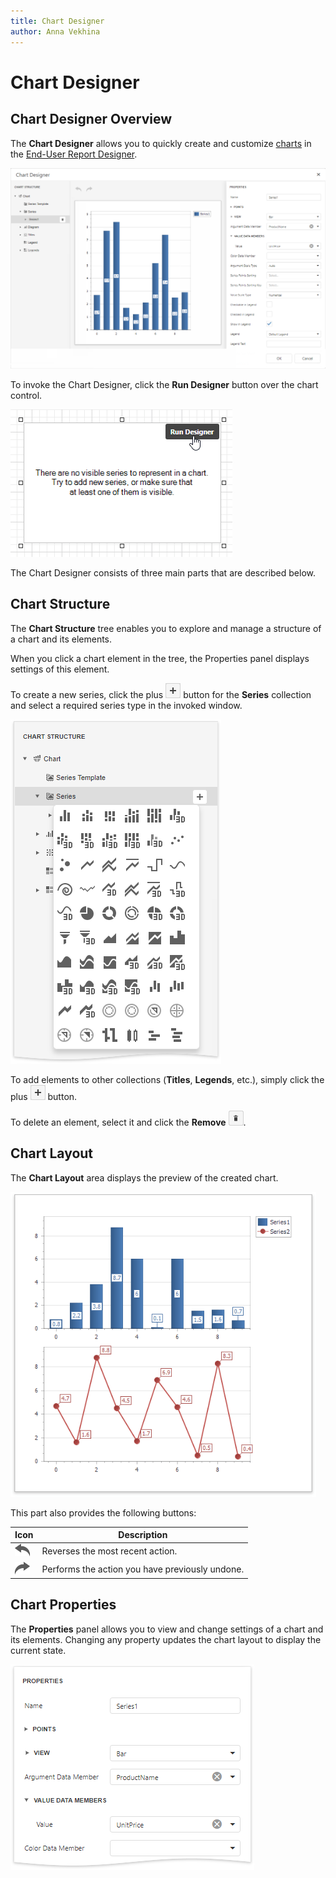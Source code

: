 ```yaml
---
title: Chart Designer
author: Anna Vekhina
---
```


# Chart Designer

## Chart Designer Overview

The **Chart Designer** allows you to quickly create and customize [charts](../use-report-elements/use-charts-and-pivot-grids.md) in the [End-User Report Designer](../../report-designer.md).

![](../../../images/eurd-web-chart-designer.png)

To invoke the Chart Designer, click the **Run Designer** button over the chart control.

![](../../../images/eurd-web-chart-control-run-designer-button.png)

The Chart Designer consists of three main parts that are described below.

## Chart Structure

The **Chart Structure** tree enables you to explore and manage a structure of a chart and its elements.

When you click a chart element in the tree, the Properties panel displays settings of this element.

To create a new series, click the plus ![](../../../images/eurd-web-report-explorer-add-style.png) button for the **Series** collection and select a required series type in the invoked window.

![](../../../images/eurd-web-chart-designer-add-series-button.png)

To add elements to other collections (**Titles**, **Legends**, etc.), simply click the plus ![](../../../images/eurd-web-report-explorer-add-style.png) button.

To delete an element, select it and click the **Remove**  ![](../../../images/eurd-web-fieldlist-data-source-delete.png).

## Chart Layout

The **Chart Layout** area displays the preview of the created chart.

![](../../../images/eurd-web-chart-designer-layout.png)

This part also provides the following buttons:

| Icon | Description |
|---|---|
|![](../../../images/eurd-web-designer-main-toolbar-undo.png)| Reverses the most recent action. |
|![](../../../images/eurd-web-designer-main-toolbar-redo.png)| Performs the action you have previously undone. |

## Chart Properties

The **Properties** panel allows you to view and change settings of a chart and its elements. Changing any property updates the chart layout to display the current state.

![](../../../images/eurd-web-chart-designer-properties.png)
